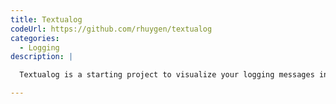 ```yaml
---
title: Textualog
codeUrl: https://github.com/rhuygen/textualog
categories:
  - Logging
description: |

  Textualog is a starting project to visualize your logging messages in a structured way. The current version can load key-value log files, other formats, like JSON, will be added through a plugin framework. Logging messages can be filtered on logging level, next is filtering on package and or module. A search option is also in the pipeline.

---
```


